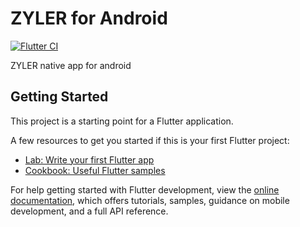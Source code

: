 # ZYLER for Android

[![Flutter CI](https://github.com/zylerdj/zyler/actions/workflows/flutter-ci.yml/badge.svg)](https://github.com/zylerdj/zyler/actions/workflows/flutter-ci.yml)

ZYLER native app for android

## Getting Started

This project is a starting point for a Flutter application.

A few resources to get you started if this is your first Flutter project:

- [Lab: Write your first Flutter app](https://docs.flutter.dev/get-started/codelab)
- [Cookbook: Useful Flutter samples](https://docs.flutter.dev/cookbook)

For help getting started with Flutter development, view the
[online documentation](https://docs.flutter.dev/), which offers tutorials,
samples, guidance on mobile development, and a full API reference.
